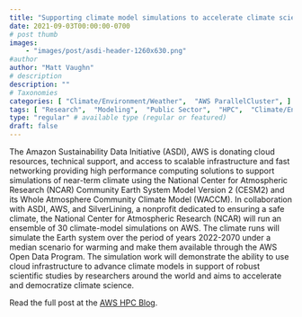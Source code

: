 ```yaml
---
title: "Supporting climate model simulations to accelerate climate science"
date: 2021-09-03T00:00:00-0700
# post thumb
images:
    - "images/post/asdi-header-1260x630.png"
#author
author: "Matt Vaughn"
# description
description: ""
# Taxonomies
categories: [ "Climate/Environment/Weather",  "AWS ParallelCluster", ]
tags: [ "Research",  "Modeling",  "Public Sector",  "HPC",  "Climate/Environment/Weather",  "Media",  "FSx for Lustre",  "Simulation",  "Sustainability",  "ParallelCluster",  "hpcblog", ]
type: "regular" # available type (regular or featured)
draft: false
---
```


The Amazon Sustainability Data Initiative (ASDI), AWS is donating cloud resources, technical support, and access to scalable infrastructure and fast networking providing high performance computing solutions to support simulations of near-term climate using the National Center for Atmospheric Research (NCAR) Community Earth System Model Version 2 (CESM2) and its Whole Atmosphere Community Climate Model (WACCM). In collaboration with ASDI, AWS, and SilverLining, a nonprofit dedicated to ensuring a safe climate, the National Center for Atmospheric Research (NCAR) will run an ensemble of 30 climate-model simulations on AWS. The climate runs will simulate the Earth system over the period of years 2022-2070 under a median scenario for warming and make them available through the AWS Open Data Program. The simulation work will demonstrate the ability to use cloud infrastructure to advance climate models in support of robust scientific studies by researchers around the world and aims to accelerate and democratize climate science.

Read the full post at the [AWS HPC Blog](https://aws.amazon.com/blogs/hpc/supporting-climate-model-simulations-to-accelerate-climate-science/).

